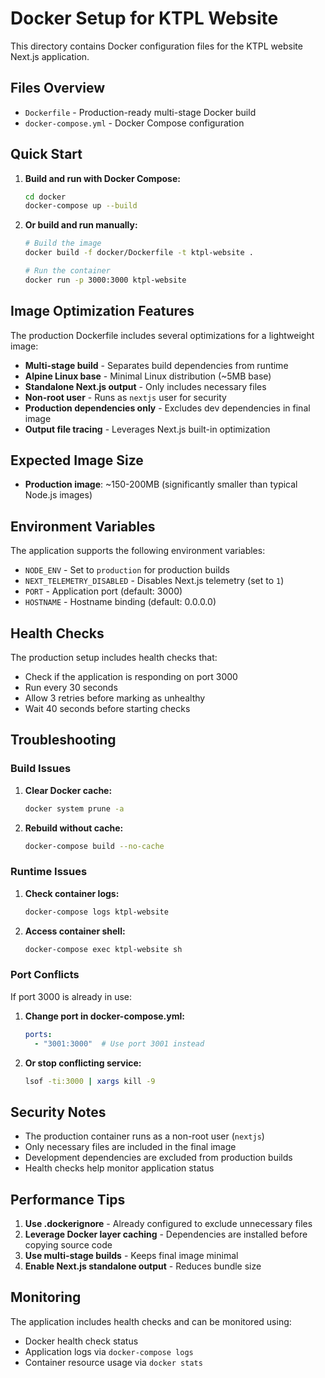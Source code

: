 # Docker Setup for KTPL Website

This directory contains Docker configuration files for the KTPL website Next.js application.

## Files Overview

- `Dockerfile` - Production-ready multi-stage Docker build
- `docker-compose.yml` - Docker Compose configuration

## Quick Start

1. **Build and run with Docker Compose:**
   ```bash
   cd docker
   docker-compose up --build
   ```

2. **Or build and run manually:**
   ```bash
   # Build the image
   docker build -f docker/Dockerfile -t ktpl-website .
   
   # Run the container
   docker run -p 3000:3000 ktpl-website
   ```

## Image Optimization Features

The production Dockerfile includes several optimizations for a lightweight image:

- **Multi-stage build** - Separates build dependencies from runtime
- **Alpine Linux base** - Minimal Linux distribution (~5MB base)
- **Standalone Next.js output** - Only includes necessary files
- **Non-root user** - Runs as `nextjs` user for security
- **Production dependencies only** - Excludes dev dependencies in final image
- **Output file tracing** - Leverages Next.js built-in optimization

## Expected Image Size

- **Production image**: ~150-200MB (significantly smaller than typical Node.js images)

## Environment Variables

The application supports the following environment variables:

- `NODE_ENV` - Set to `production` for production builds
- `NEXT_TELEMETRY_DISABLED` - Disables Next.js telemetry (set to `1`)
- `PORT` - Application port (default: 3000)
- `HOSTNAME` - Hostname binding (default: 0.0.0.0)

## Health Checks

The production setup includes health checks that:
- Check if the application is responding on port 3000
- Run every 30 seconds
- Allow 3 retries before marking as unhealthy
- Wait 40 seconds before starting checks

## Troubleshooting

### Build Issues

1. **Clear Docker cache:**
   ```bash
   docker system prune -a
   ```

2. **Rebuild without cache:**
   ```bash
   docker-compose build --no-cache
   ```

### Runtime Issues

1. **Check container logs:**
   ```bash
   docker-compose logs ktpl-website
   ```

2. **Access container shell:**
   ```bash
   docker-compose exec ktpl-website sh
   ```

### Port Conflicts

If port 3000 is already in use:

1. **Change port in docker-compose.yml:**
   ```yaml
   ports:
     - "3001:3000"  # Use port 3001 instead
   ```

2. **Or stop conflicting service:**
   ```bash
   lsof -ti:3000 | xargs kill -9
   ```

## Security Notes

- The production container runs as a non-root user (`nextjs`)
- Only necessary files are included in the final image
- Development dependencies are excluded from production builds
- Health checks help monitor application status

## Performance Tips

1. **Use .dockerignore** - Already configured to exclude unnecessary files
2. **Leverage Docker layer caching** - Dependencies are installed before copying source code
3. **Use multi-stage builds** - Keeps final image minimal
4. **Enable Next.js standalone output** - Reduces bundle size

## Monitoring

The application includes health checks and can be monitored using:

- Docker health check status
- Application logs via `docker-compose logs`
- Container resource usage via `docker stats`
